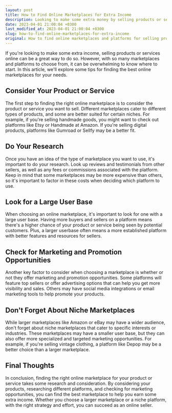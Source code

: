 ```yaml
---
layout: post
title: How to Find Online Marketplaces for Extra Income
description: Looking to make some extra money by selling products or services online? Check out these tips for finding the best marketplaces and platforms to use!
date: 2023-04-01 21:00:04 +0300
last_modified_at: 2023-04-01 21:00:04 +0300
slug: how-to-find-online-marketplaces-for-extra-income
original: How to find online marketplaces and platforms for selling products and services for extra income?
---
```

If you're looking to make some extra income, selling products or services online can be a great way to do so. However, with so many marketplaces and platforms to choose from, it can be overwhelming to know where to start. In this article, we'll explore some tips for finding the best online marketplaces for your needs.

## Consider Your Product or Service

The first step to finding the right online marketplace is to consider the product or service you want to sell. Different marketplaces cater to different types of products, and some are better suited for certain niches. For example, if you're selling handmade goods, you might want to check out platforms like Etsy or Handmade at Amazon. If you're selling digital products, platforms like Gumroad or Sellfy may be a better fit.

## Do Your Research

Once you have an idea of the type of marketplace you want to use, it's important to do your research. Look up reviews and testimonials from other sellers, as well as any fees or commissions associated with the platform. Keep in mind that some marketplaces may be more expensive than others, so it's important to factor in these costs when deciding which platform to use.

## Look for a Large User Base

When choosing an online marketplace, it's important to look for one with a large user base. Having more buyers and sellers on a platform means there's a higher chance of your product or service being seen by potential customers. Plus, a larger userbase often means a more established platform with better features and resources for sellers.

## Check for Marketing and Promotion Opportunities

Another key factor to consider when choosing a marketplace is whether or not they offer marketing and promotion opportunities. Some platforms will feature top sellers or offer advertising options that can help you get more visibility and sales. Others may have social media integrations or email marketing tools to help promote your products.

## Don't Forget About Niche Marketplaces

While larger marketplaces like Amazon or eBay may have a wider audience, don't forget about niche marketplaces that cater to specific interests or industries. These marketplaces may have a smaller user base, but they can also offer more specialized and targeted marketing opportunities. For example, if you're selling vintage clothing, a platform like Depop may be a better choice than a larger marketplace.

## Final Thoughts

In conclusion, finding the right online marketplace for your product or service takes some research and consideration. By considering your products, researching different platforms, and checking for marketing opportunities, you can find the best marketplace to help you earn some extra income. Whether you choose a larger marketplace or a niche platform, with the right strategy and effort, you can succeed as an online seller.